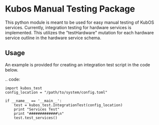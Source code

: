 # Kubos Manual Testing Package

This python module is meant to be used for easy manual testing of KubOS services. Currently, integration testing for hardware services is implemented. This utilizes the "testHardware" mutation for each hardware service outline in the hardware service schema.

## Usage

An example is provided for creating an integration test script in the code below.

.. code:

    import kubos_test
    config_location = "/path/to/system/config.toml"

    if __name__ == '__main__':
        test = kubos_test.IntegrationTest(config_location)
        print "Services Test"
        print "#############\n"
        test.test_services()
